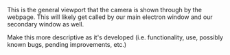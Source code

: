 This is the general viewport that the camera is shown through by the webpage. This will likely get called by our main electron window and our secondary window as well.

Make this more descriptive as it's developed (i.e. functionality, use, possibly known bugs, pending improvements, etc.)

